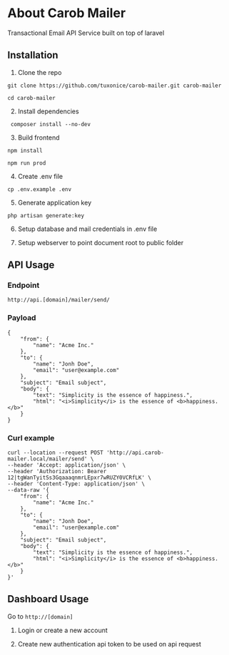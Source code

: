 # About Carob Mailer

Transactional Email API Service built on top of laravel

## Installation

1. Clone the repo

``` git clone https://github.com/tuxonice/carob-mailer.git carob-mailer ```

``` cd carob-mailer ```

2. Install dependencies

``` composer install --no-dev```

3. Build frontend

``` npm install ```

``` npm run prod ```

4. Create .env file

``` cp .env.example .env ```

5. Generate application key

``` php artisan generate:key ```

6. Setup database and mail credentials in .env file


7. Setup webserver to point document root to public folder


## API Usage

### Endpoint

```
http://api.[domain]/mailer/send/
```

### Payload

```
{
    "from": {
        "name": "Acme Inc."
    },
    "to": {
        "name": "Jonh Doe",
        "email": "user@example.com"
    },
    "subject": "Email subject",
    "body": {
        "text": "Simplicity is the essence of happiness.",
        "html": "<i>Simplicity</i> is the essence of <b>happiness.</b>"
    }
}
```

### Curl example

````
curl --location --request POST 'http://api.carob-mailer.local/mailer/send' \
--header 'Accept: application/json' \
--header 'Authorization: Bearer 12|tgWanTyitSs3GqaaaqnmrLEpxr7wRUZY0VCRfLK' \
--header 'Content-Type: application/json' \
--data-raw '{
    "from": {
        "name": "Acme Inc."
    },
    "to": {
        "name": "Jonh Doe",
        "email": "user@example.com"
    },
    "subject": "Email subject",
    "body": {
        "text": "Simplicity is the essence of happiness.",
        "html": "<i>Simplicity</i> is the essence of <b>happiness.</b>"
    }
}'
````

## Dashboard Usage

Go to ```http://[domain]```

1. Login or create a new account

2. Create new authentication api token to be used on api request


